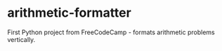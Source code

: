 # arithmetic-formatter
First Python project from FreeCodeCamp - formats arithmetic problems vertically.
